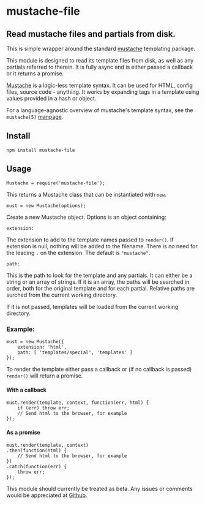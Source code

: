 # mustache-file

[mustache]: http://mustache.github.io/
[issues]: https://github.com/CliffS/mustache-file/issues

## Read mustache files and partials from disk.

This is simple wrapper around the standard [mustache][mustache]
templating package.

This module is designed to read its template files from disk, as well as
any partials referred to therein.  It is fully async and is either
passed a callback or it returns a promise.

[Mustache][mustache] is a logic-less template syntax. It can be used for HTML,
config files, source code - anything. It works by expanding tags in a template
using values provided in a hash or object.

For a language-agnostic overview of mustache's template syntax, see the
`mustache(5)` [manpage][mustache].

## Install

    npm install mustache-file

## Usage

    Mustache = require('mustache-file');

This returns a Mustache class that can be instantiated with `new`.

    must = new Mustache(options);

Create a new Mustache object.  Options is an object containing:

    extension:

The extension to add to the template names passed to `render()`.  If extension
is null, nothing will be added to the filename.  There is no need for
the leading `.` on the extension.  The default is `"mustache"`.

    path:

This is the path to look for the template and any partials.  It can either
be a string or an array of strings.  If it is an array, the paths will be
searched in order, both for the original template and for each partial.
Relative paths are surched from the current working directory.

If it is not passed, templates will be loaded from the current working
directory.

### Example:

    must = new Mustache({
        extension: 'html',
        path: [ 'templates/special', 'templates' ]
    });

To render the template either pass a callback or
(if no callback is passed) `render()` will return
a promise.

#### With a callback

    must.render(template, context, function(err, html) {
        if (err) throw err;
        // Send html to the browser, for example
    });

#### As a promise

    must.render(template, context)
    .then(function(html) {
        // Send html to the browser, for example
    })
    .catch(function(err) {
        throw err;
    });

This module should currently be treated as beta.  Any issues
or comments would be appreciated at [Github][issues].
